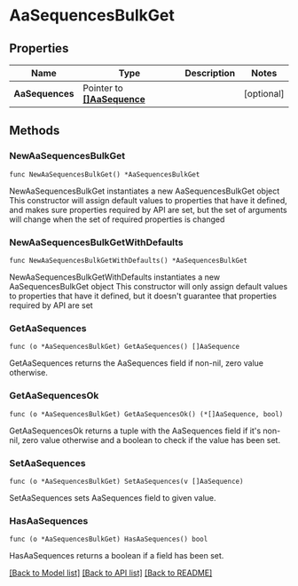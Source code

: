 # AaSequencesBulkGet

## Properties

Name | Type | Description | Notes
------------ | ------------- | ------------- | -------------
**AaSequences** | Pointer to [**[]AaSequence**](AaSequence.md) |  | [optional] 

## Methods

### NewAaSequencesBulkGet

`func NewAaSequencesBulkGet() *AaSequencesBulkGet`

NewAaSequencesBulkGet instantiates a new AaSequencesBulkGet object
This constructor will assign default values to properties that have it defined,
and makes sure properties required by API are set, but the set of arguments
will change when the set of required properties is changed

### NewAaSequencesBulkGetWithDefaults

`func NewAaSequencesBulkGetWithDefaults() *AaSequencesBulkGet`

NewAaSequencesBulkGetWithDefaults instantiates a new AaSequencesBulkGet object
This constructor will only assign default values to properties that have it defined,
but it doesn't guarantee that properties required by API are set

### GetAaSequences

`func (o *AaSequencesBulkGet) GetAaSequences() []AaSequence`

GetAaSequences returns the AaSequences field if non-nil, zero value otherwise.

### GetAaSequencesOk

`func (o *AaSequencesBulkGet) GetAaSequencesOk() (*[]AaSequence, bool)`

GetAaSequencesOk returns a tuple with the AaSequences field if it's non-nil, zero value otherwise
and a boolean to check if the value has been set.

### SetAaSequences

`func (o *AaSequencesBulkGet) SetAaSequences(v []AaSequence)`

SetAaSequences sets AaSequences field to given value.

### HasAaSequences

`func (o *AaSequencesBulkGet) HasAaSequences() bool`

HasAaSequences returns a boolean if a field has been set.


[[Back to Model list]](../README.md#documentation-for-models) [[Back to API list]](../README.md#documentation-for-api-endpoints) [[Back to README]](../README.md)


